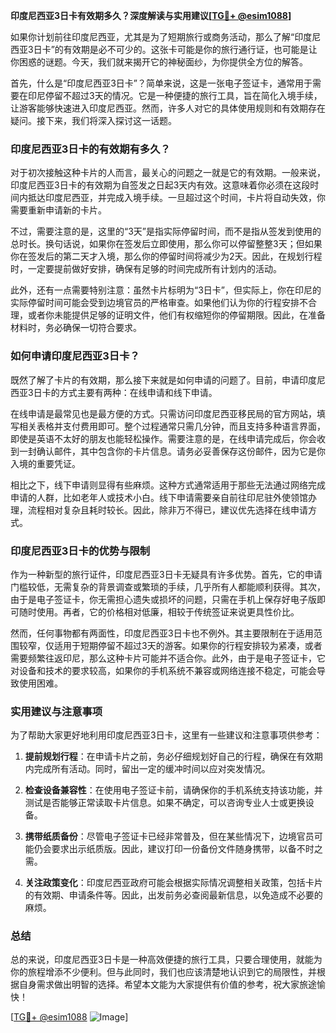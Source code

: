 **印度尼西亚3日卡有效期多久？深度解读与实用建议[[TG💪+ @esim1088](https://t.me/s/esim1088)]**

如果你计划前往印度尼西亚，尤其是为了短期旅行或商务活动，那么了解“印度尼西亚3日卡”的有效期是必不可少的。这张卡可能是你的旅行通行证，也可能是让你困惑的谜题。今天，我们就来揭开它的神秘面纱，为你提供全方位的解答。

首先，什么是“印度尼西亚3日卡”？简单来说，这是一张电子签证卡，通常用于需要在印尼停留不超过3天的情况。它是一种便捷的旅行工具，旨在简化入境手续，让游客能够快速进入印度尼西亚。然而，许多人对它的具体使用规则和有效期存在疑问。接下来，我们将深入探讨这一话题。

### 印度尼西亚3日卡的有效期有多久？

对于初次接触这种卡片的人而言，最关心的问题之一就是它的有效期。一般来说，印度尼西亚3日卡的有效期为自签发之日起3天内有效。这意味着你必须在这段时间内抵达印度尼西亚，并完成入境手续。一旦超过这个时间，卡片将自动失效，你需要重新申请新的卡片。

不过，需要注意的是，这里的“3天”是指实际停留时间，而不是指从签发到使用的总时长。换句话说，如果你在签发后立即使用，那么你可以停留整整3天；但如果你在签发后的第二天才入境，那么你的停留时间将减少为2天。因此，在规划行程时，一定要提前做好安排，确保有足够的时间完成所有计划内的活动。

此外，还有一点需要特别注意：虽然卡片标明为“3日卡”，但实际上，你在印尼的实际停留时间可能会受到边境官员的严格审查。如果他们认为你的行程安排不合理，或者你未能提供足够的证明文件，他们有权缩短你的停留期限。因此，在准备材料时，务必确保一切符合要求。

### 如何申请印度尼西亚3日卡？

既然了解了卡片的有效期，那么接下来就是如何申请的问题了。目前，申请印度尼西亚3日卡的方式主要有两种：在线申请和线下申请。

在线申请是最常见也是最方便的方式。只需访问印度尼西亚移民局的官方网站，填写相关表格并支付费用即可。整个过程通常只需几分钟，而且支持多种语言界面，即使是英语不太好的朋友也能轻松操作。需要注意的是，在线申请完成后，你会收到一封确认邮件，其中包含你的卡片信息。请务必妥善保存这份邮件，因为它是你入境的重要凭证。

相比之下，线下申请则显得有些麻烦。这种方式通常适用于那些无法通过网络完成申请的人群，比如老年人或技术小白。线下申请需要亲自前往印尼驻外使领馆办理，流程相对复杂且耗时较长。因此，除非万不得已，建议优先选择在线申请方式。

### 印度尼西亚3日卡的优势与限制

作为一种新型的旅行证件，印度尼西亚3日卡无疑具有许多优势。首先，它的申请门槛较低，无需复杂的背景调查或繁琐的手续，几乎所有人都能顺利获得。其次，由于是电子签证卡，你无需担心遗失或损坏的问题，只需在手机上保存好电子版即可随时使用。再者，它的价格相对低廉，相较于传统签证来说更具性价比。

然而，任何事物都有两面性，印度尼西亚3日卡也不例外。其主要限制在于适用范围较窄，仅适用于短期停留不超过3天的游客。如果你的行程安排较为紧凑，或者需要频繁往返印尼，那么这种卡片可能并不适合你。此外，由于是电子签证卡，它对设备和技术的要求较高，如果你的手机系统不兼容或网络连接不稳定，可能会导致使用困难。

### 实用建议与注意事项

为了帮助大家更好地利用印度尼西亚3日卡，这里有一些建议和注意事项供参考：

1. **提前规划行程**：在申请卡片之前，务必仔细规划好自己的行程，确保在有效期内完成所有活动。同时，留出一定的缓冲时间以应对突发情况。

2. **检查设备兼容性**：在使用电子签证卡前，请确保你的手机系统支持该功能，并测试是否能够正常读取卡片信息。如果不确定，可以咨询专业人士或更换设备。

3. **携带纸质备份**：尽管电子签证卡已经非常普及，但在某些情况下，边境官员可能仍会要求出示纸质版。因此，建议打印一份备份文件随身携带，以备不时之需。

4. **关注政策变化**：印度尼西亚政府可能会根据实际情况调整相关政策，包括卡片的有效期、申请条件等。因此，出发前务必查阅最新信息，以免造成不必要的麻烦。

### 总结

总的来说，印度尼西亚3日卡是一种高效便捷的旅行工具，只要合理使用，就能为你的旅程增添不少便利。但与此同时，我们也应该清楚地认识到它的局限性，并根据自身需求做出明智的选择。希望本文能为大家提供有价值的参考，祝大家旅途愉快！

[[TG💪+ @esim1088](https://t.me/s/esim1088) ![Image](https://i.postimg.cc/4NQfJmqS/Snipaste-2025-05-13-00-14-12.png)]